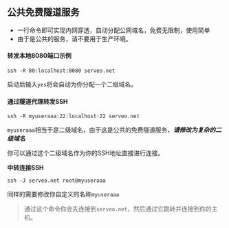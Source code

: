 ## 公共免费隧道服务

- 一行命令即可实现内网穿透，自动分配公网域名，免费无限制，使用简单
- 由于是公共的服务，请不要用于生产环境。

#### 转发本地8080端口示例
```
ssh -R 80:localhost:8080 serveo.net
```
启动后输入`yes`将会自动为你分配一个二级域名。

#### 通过隧道代理转发SSH
```
ssh -R myuseraaa:22:localhost:22 serveo.net
```
`myuseraaa`相当于是二级域名，由于这是公共的免费隧道服务，***请修改为复杂的二级域名***

你可以通过这个二级域名作为你的SSH地址直接进行连接。

**中转连接SSH**
```
ssh -J serveo.net root@myuseraaa
```
同样的需要修改你自定义的名称`myuseraaa`

> 通过这个命令你会先连接到`serveo.net`，然后通过它跳转并连接到你的主机。
